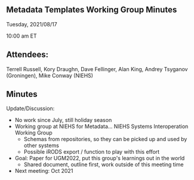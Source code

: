 ## Metadata Templates Working Group Minutes

Tuesday, 2021/08/17

10:00 am ET

## Attendees:

Terrell Russell, Kory Draughn, Dave Fellinger, Alan King, Andrey Tsyganov (Groningen), Mike Conway (NIEHS)

## Minutes

Update/Discussion:
  - No work since July, still holiday season
  - Working group at NIEHS for Metadata... NIEHS Systems Interoperation Working Group
    - Schemas from repositories, so they can be picked up and used by other systems
    - Possible iRODS export / function to play with this effort
  - Goal: Paper for UGM2022, put this group's learnings out in the world
    - Shared document, outline first, work outside of this meeting time
  - Next meeting: Oct 2021
